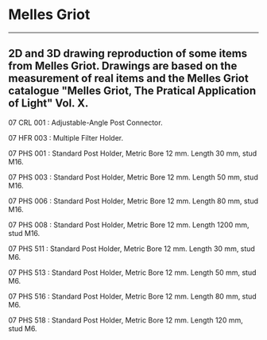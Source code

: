 # Melles Griot
-------
2D and 3D drawing reproduction of some items from Melles Griot.
Drawings are based on the measurement of real items and the Melles Griot catalogue "Melles Griot, The Pratical Application of Light" Vol. X.
-------
07 CRL 001 : Adjustable-Angle Post Connector.

07 HFR 003 : Multiple Filter Holder.

07 PHS 001 : Standard Post Holder, Metric Bore 12 mm. Length 30 mm, stud M16.

07 PHS 003 : Standard Post Holder, Metric Bore 12 mm. Length 50 mm, stud M16.

07 PHS 006 : Standard Post Holder, Metric Bore 12 mm. Length 80 mm, stud M16.

07 PHS 008 : Standard Post Holder, Metric Bore 12 mm. Length 1200 mm, stud M16.

07 PHS 511 : Standard Post Holder, Metric Bore 12 mm. Length 30 mm, stud M6.

07 PHS 513 : Standard Post Holder, Metric Bore 12 mm. Length 50 mm, stud M6.

07 PHS 516 : Standard Post Holder, Metric Bore 12 mm. Length 80 mm, stud M6.

07 PHS 518 : Standard Post Holder, Metric Bore 12 mm. Length 120 mm, stud M6.
